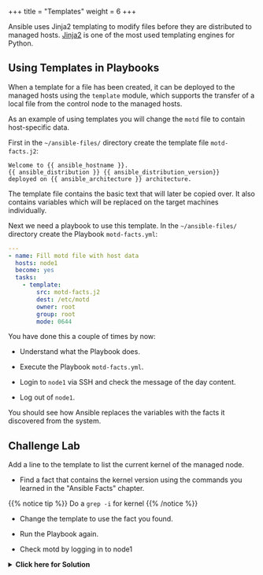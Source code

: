 +++
title = "Templates"
weight = 6
+++

Ansible uses Jinja2 templating to modify files before they are distributed to managed hosts. [Jinja2](http://jinja.pocoo.org) is one of the most used templating engines for Python.

## Using Templates in Playbooks

When a template for a file has been created, it can be deployed to the managed hosts using the `template` module, which supports the transfer of a local file from the control node to the managed hosts.

As an example of using templates you will change the `motd` file to contain host-specific data.

First in the `~/ansible-files/` directory create the template file `motd-facts.j2`:

<!-- {% raw %} -->
```html+jinja
Welcome to {{ ansible_hostname }}.
{{ ansible_distribution }} {{ ansible_distribution_version}}
deployed on {{ ansible_architecture }} architecture.
```
<!-- {% endraw %} -->

The template file contains the basic text that will later be copied over. It also contains variables which will be replaced on the target machines individually.

Next we need a playbook to use this template. In the `~/ansible-files/` directory create the Playbook `motd-facts.yml`:

```yaml
---
- name: Fill motd file with host data
  hosts: node1
  become: yes
  tasks:
    - template:
        src: motd-facts.j2
        dest: /etc/motd
        owner: root
        group: root
        mode: 0644
```

You have done this a couple of times by now:

- Understand what the Playbook does.

- Execute the Playbook `motd-facts.yml`.

- Login to `node1` via SSH and check the message of the day content.

- Log out of `node1`.

You should see how Ansible replaces the variables with the facts it discovered from the system.

## Challenge Lab

Add a line to the template to list the current kernel of the managed node.

- Find a fact that contains the kernel version using the commands you learned in the "Ansible Facts" chapter.

{{% notice tip %}}
Do a `grep -i` for kernel
{{% /notice %}}

- Change the template to use the fact you found.

- Run the Playbook again.

- Check motd by logging in to node1

<details><summary> <b>Click here for Solution</b> </summary>
<p>

- Find the fact:

```bash
[{{ internal_control }} ansible-files]$ ansible node1 -m setup|grep -i kernel
       "ansible_kernel": "3.10.0-693.el7.x86_64",
```

- Modify the template `motd-facts.j2`:

```html+jinja
Welcome to {{ ansible_hostname }}.
{{ ansible_distribution }} {{ ansible_distribution_version}}
deployed on {{ ansible_architecture }} architecture
running kernel {{ ansible_kernel }}.
```

- Run the playbook.
- Verify the new message via SSH login to `node1`.

</p>
</details>
